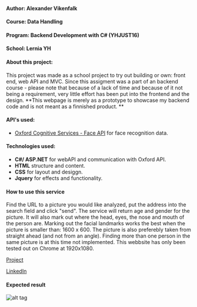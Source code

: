 
#### Author: Alexander Vikenfalk
#### Course: Data Handling
#### Program: Backend Development with C# (YHJUST16)
#### School: Lernia YH

#### About this project: 
This project was made as a school project to try out building or own: front end, web API and MVC. Since this assigment was a part of an backend course - please note that because of a lack of time and because of it not being a requirement, very little effort has been put into the frontend and the design. **This webpage is merely as a prototype to showcase my backend code and is not meant as a finnished product. **

#### API's used:

* [Oxford Cognitive Services - Face API](https://www.microsoft.com/cognitive-services/en-us/face-apii) for face recognition data. 

#### Technologies used: 
* **C#/ ASP.NET** for webAPI and communication with Oxford API. 
* **HTML** structure and content.
* **CSS** for layout and desiggn.
* **Jquery** for effects and functionality. 

#### How to use this service ####
Find the URL to a picture you would like analyzed, put the address into the search field and click "send".
The service will return age and gender for the picture. It will also mark out where the head, eyes, the nose and mouth of the person are.  Marking out the facial landmarks works the best when the picture is smaller than: 1600 x 600. The picture is also preferebly taken from straight ahead (and not from an angle). Finding more than one person in the same picture is at this time not implemented.
This webbsite has only been tested out on Chrome at 1920x1080.

[Project](http://face-recognition-api.azurewebsites.net/)

[LinkedIn](https://de.linkedin.com/in/alexander-vikenfalk-6b993b42)

#### Expected result ####
![alt tag](http://imgur.com/a/FK2rw)



